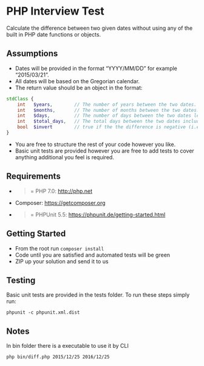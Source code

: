 PHP Interview Test
========

Calculate the difference between two given dates without using any of the built in PHP date functions or objects.

Assumptions
-----------

* Dates will be provided in the format “YYYY/MM/DD” for example “2015/03/21”.
* All dates will be based on the Gregorian calendar.
* The return value should be an object in the format:

```php
stdClass {
    int   $years,        // The number of years between the two dates.
    int   $months,       // The number of months between the two dates.
    int   $days,         // The number of days between the two dates less the months and the years.
    int   $total_days,   // The total days between the two dates including the months and years.
    bool  $invert        // true if the the difference is negative (i.e. $start > $end).
}
```

* You are free to structure the rest of your code however you like.
* Basic unit tests are provided however you are free to add tests to cover anything additional you feel is required.


Requirements
------------
* >= PHP 7.0: http://php.net
* Composer: https://getcomposer.org
* >= PHPUnit 5.5: https://phpunit.de/getting-started.html


Getting Started
---------------
* From the root run `composer install`
* Code until you are satisfied and automated tests will be green
* ZIP up your solution and send it to us


Testing
-------
Basic unit tests are provided in the tests folder. To run these steps simply run:

```
phpunit -c phpunit.xml.dist
```

Notes
-------
In bin folder there is a executable to use it by CLI

```
php bin/diff.php 2015/12/25 2016/12/25
```
